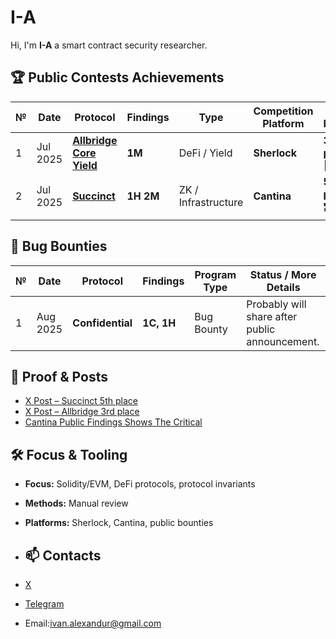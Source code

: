 # I-A
Hi, I'm **I-A** a smart contract security researcher. 

## 🏆 Public Contests Achievements

| № | Date      | Protocol                 | Findings | Type                | Competition Platform | More Details |
|---|-----------|--------------------------|----------|---------------------|----------------------|--------------|
| 1 | Jul 2025  | [**Allbridge Core Yield**](https://audits.sherlock.xyz/contests/1051) | **1M**   | DeFi / Yield        | **Sherlock**         |  **3rd place** 🥉|
| 2 | Jul 2025      | [**Succinct**](https://cantina.xyz/code/bd882748-077e-4e55-853f-f8df70109dbb/overview/leaderboard)             | **1H** **2M**        | ZK / Infrastructure | **Cantina**          | **5th place** 🎖️|

## 🐞 Bug Bounties
| № | Date     | Protocol               | Findings     | Program Type | Status / More Details |
|---|----------|------------------------|--------------|--------------|-----------------------|
| 1 | Aug 2025     | **Confidential**  | **1C, 1H**   | Bug Bounty   | Probably will share after public announcement. |

## 📸 Proof & Posts
- [X Post – Succinct 5th place](https://x.com/ivanalexandurr/status/1958845637413241166)  
- [X Post – Allbridge 3rd place](https://x.com/ivanalexandurr/status/1958857334630797356)  
- [Cantina Public Findings Shows The Critical](https://cantina.xyz/u/ivanalexandur)


## 🛠️ Focus & Tooling
- **Focus:** Solidity/EVM, DeFi protocols, protocol invariants  
- **Methods:** Manual review
- **Platforms:** Sherlock, Cantina, public bounties

- ## 📫 Contacts
- [X](https://x.com/ivanalexandurr)
- [Telegram](t.me/ivanalexandur)
- Email:ivan.alexandur@gmail.com 




